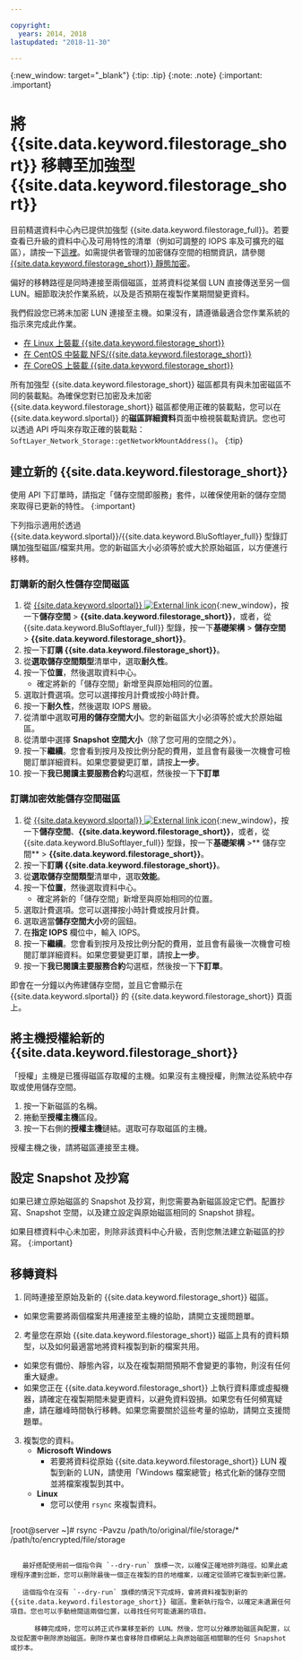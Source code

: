 ```yaml
---

copyright:
  years: 2014, 2018
lastupdated: "2018-11-30"

---
```

{:new_window: target="_blank"}
{:tip: .tip}
{:note: .note}
{:important: .important}

# 將 {{site.data.keyword.filestorage_short}} 移轉至加強型 {{site.data.keyword.filestorage_short}}

目前精選資料中心內已提供加強型 {{site.data.keyword.filestorage_full}}。若要查看已升級的資料中心及可用特性的清單（例如可調整的 IOPS 率及可擴充的磁區），請按一下[這裡](new-ibm-block-and-file-storage-location-and-features.html)。如需提供者管理的加密儲存空間的相關資訊，請參閱[{{site.data.keyword.filestorage_short}} 靜態加密](block-file-storage-encryption-rest.html)。

偏好的移轉路徑是同時連接至兩個磁區，並將資料從某個 LUN 直接傳送至另一個 LUN。細節取決於作業系統，以及是否預期在複製作業期間變更資料。

我們假設您已將未加密 LUN 連接至主機。如果沒有，請遵循最適合您作業系統的指示來完成此作業。

- [在 Linux 上裝載 {{site.data.keyword.filestorage_short}}](accessing-file-storage-linux.html)
- [在 CentOS 中裝載 NFS/{{site.data.keyword.filestorage_short}}](mounting-nsf-file-storage.html)
- [在 CoreOS 上裝載 {{site.data.keyword.filestorage_short}}](mounting-storage-coreos.html)

所有加強型 {{site.data.keyword.filestorage_short}} 磁區都具有與未加密磁區不同的裝載點。為確保您對已加密及未加密 {{site.data.keyword.filestorage_short}} 磁區都使用正確的裝載點，您可以在 {{site.data.keyword.slportal}} 的**磁區詳細資料**頁面中檢視裝載點資訊。您也可以透過 API 呼叫來存取正確的裝載點：`SoftLayer_Network_Storage::getNetworkMountAddress()`。
{:tip}


## 建立新的 {{site.data.keyword.filestorage_short}}

使用 API 下訂單時，請指定「儲存空間即服務」套件，以確保使用新的儲存空間來取得已更新的特性。
{:important}

下列指示適用於透過 {{site.data.keyword.slportal}}/{{site.data.keyword.BluSoftlayer_full}} 型錄訂購加強型磁區/檔案共用。您的新磁區大小必須等於或大於原始磁區，以方便進行移轉。

### 訂購新的耐久性儲存空間磁區

1. 從 [{{site.data.keyword.slportal}} ![External link icon](../../icons/launch-glyph.svg "External link icon")](https://control.softlayer.com/){:new_window}，按一下**儲存空間** > **{{site.data.keyword.filestorage_short}}**，或者，從 {{site.data.keyword.BluSoftlayer_full}} 型錄，按一下**基礎架構** > **儲存空間** > **{{site.data.keyword.filestorage_short}}**。
2. 按一下**訂購 {{site.data.keyword.filestorage_short}}**。
3. 從**選取儲存空間類型**清單中，選取**耐久性**。
4. 按一下**位置**，然後選取資料中心。
   - 確定將新的「儲存空間」新增至與原始相同的位置。
5. 選取計費選項。您可以選擇按月計費或按小時計費。
6. 按一下**耐久性**，然後選取 IOPS 層級。
6. 從清單中選取**可用的儲存空間大小**。您的新磁區大小必須等於或大於原始磁區。
7. 從清單中選擇 **Snapshot 空間大小**（除了您可用的空間之外）。
8. 按一下**繼續**。您會看到按月及按比例分配的費用，並且會有最後一次機會可檢閱訂單詳細資料。如果您要變更訂單，請按**上一步**。
9. 按一下**我已閱讀主要服務合約**勾選框，然後按一下**下訂單**

### 訂購加密效能儲存空間磁區

1. 從 [{{site.data.keyword.slportal}} ![External link icon](../../icons/launch-glyph.svg "External link icon")](https://control.softlayer.com/){:new_window}，按一下**儲存空間**、**{{site.data.keyword.filestorage_short}}**，或者，從 {{site.data.keyword.BluSoftlayer_full}} 型錄，按一下**基礎架構** >** 儲存空間** > **{{site.data.keyword.filestorage_short}}**。
2. 按一下**訂購 {{site.data.keyword.filestorage_short}}**。
3. 從**選取儲存空間類型**清單中，選取**效能**。
4. 按一下**位置**，然後選取資料中心。
    -  確定將新的「儲存空間」新增至與原始相同的位置。
5. 選取計費選項。您可以選擇按小時計費或按月計費。
6. 選取適當**儲存空間大小**旁的圓鈕。
6. 在**指定 IOPS** 欄位中，輸入 IOPS。
7. 按一下**繼續**。您會看到按月及按比例分配的費用，並且會有最後一次機會可檢閱訂單詳細資料。如果您要變更訂單，請按**上一步**。
8. 按一下**我已閱讀主要服務合約**勾選框，然後按一下**下訂單**。

即會在一分鐘以內佈建儲存空間，並且它會顯示在 {{site.data.keyword.slportal}} 的 {{site.data.keyword.filestorage_short}} 頁面上。


## 將主機授權給新的 {{site.data.keyword.filestorage_short}}

「授權」主機是已獲得磁區存取權的主機。如果沒有主機授權，則無法從系統中存取或使用儲存空間。

1. 按一下新磁區的名稱。
2. 捲動至**授權主機**區段。
3. 按一下右側的**授權主機**鏈結。選取可存取磁區的主機。

授權主機之後，請將磁區連接至主機。


## 設定 Snapshot 及抄寫

如果已建立原始磁區的 Snapshot 及抄寫，則您需要為新磁區設定它們。配置抄寫、Snapshot 空間，以及建立設定與原始磁區相同的 Snapshot 排程。

如果目標資料中心未加密，則除非該資料中心升級，否則您無法建立新磁區的抄寫。
{:important}


## 移轉資料

1. 同時連接至原始及新的 {{site.data.keyword.filestorage_short}} 磁區。
  - 如果您需要將兩個檔案共用連接至主機的協助，請開立支援問題單。

2. 考量您在原始 {{site.data.keyword.filestorage_short}} 磁區上具有的資料類型，以及如何最適當地將資料複製到新的檔案共用。
  - 如果您有備份、靜態內容，以及在複製期間預期不會變更的事物，則沒有任何重大疑慮。
  - 如果您正在 {{site.data.keyword.filestorage_short}} 上執行資料庫或虛擬機器，請確定在複製期間未變更資料，以避免資料毀損。如果您有任何頻寬疑慮，請在離峰時間執行移轉。如果您需要關於這些考量的協助，請開立支援問題單。

3. 複製您的資料。
   - **Microsoft Windows**
     - 若要將資料從原始 {{site.data.keyword.filestorage_short}} LUN 複製到新的 LUN，請使用「Windows 檔案總管」格式化新的儲存空間並將檔案複製到其中。
   - **Linux**
     - 您可以使用 `rsync` 來複製資料。
       ```
[root@server ~]# rsync -Pavzu /path/to/original/file/storage/* /path/to/encrypted/file/storage
```

   最好搭配使用前一個指令與 `--dry-run` 旗標一次，以確保正確地排列路徑。如果此處理程序遭到岔斷，您可以刪除最後一個正在複製的目的地檔案，以確定從頭將它複製到新位置。

   這個指令在沒有 `--dry-run` 旗標的情況下完成時，會將資料複製到新的 {{site.data.keyword.filestorage_short}} 磁區。重新執行指令，以確定未遺漏任何項目。您也可以手動檢閱這兩個位置，以尋找任何可能遺漏的項目。

      移轉完成時，您可以將正式作業移至新的 LUN。然後，您可以分離原始磁區與配置，以及從配置中刪除原始磁區。刪除作業也會移除目標網站上與原始磁區相關聯的任何 Snapshot 或抄本。
